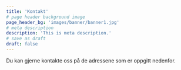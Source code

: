 ```yaml
---
title: 'Kontakt'
# page header background image
page_header_bg: 'images/banner/banner1.jpg'
# meta description
description: 'This is meta description.'
# save as draft
draft: false
---
```


Du kan gjerne kontakte oss på de adressene som er oppgitt nedenfor.
